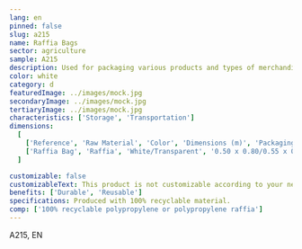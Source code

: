 ```yaml
---
lang: en
pinned: false
slug: a215
name: Raffia Bags
sector: agriculture
sample: A215
description: Used for packaging various products and types of merchandise, facilitating handling and transportation.
color: white
category: d
featuredImage: ../images/mock.jpg
secondaryImage: ../images/mock.jpg
tertiaryImage: ../images/mock.jpg
characteristics: ['Storage', 'Transportation']
dimensions:
  [
    ['Reference', 'Raw Material', 'Color', 'Dimensions (m)', 'Packaging (units)'],
    ['Raffia Bag', 'Raffia', 'White/Transparent', '0.50 x 0.80/0.55 x 0.95/0.60 x 1.00', '1000'],
  ]

customizable: false
customizableText: This product is not customizable according to your needs. Contact us for more information.
benefits: ['Durable', 'Reusable']
specifications: Produced with 100% recyclable material.
comp: ['100% recyclable polypropylene or polypropylene raffia']
---
```


A215, EN
